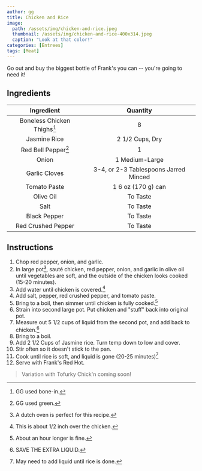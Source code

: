 ```yaml
---
author: gg
title: Chicken and Rice
image:
  path: /assets/img/chicken-and-rice.jpeg
  thumbnail: /assets/img/chicken-and-rice-400x314.jpeg
  caption: "Look at that color!"
categories: [Entrees]
tags: [Meat]
---
```


Go out and buy the biggest bottle of Frank's you can -- you're going to need it!

## Ingredients

| Ingredient | Quantity |
|:-:|:-:|
| Boneless Chicken Thighs[^1] | 8 |
| Jasmine Rice | 2 1/2 Cups, Dry |
| Red Bell Pepper[^2] | 1 |
| Onion | 1 Medium-Large |
| Garlic Cloves | 3-4, or 2-3 Tablespoons Jarred Minced |
| Tomato Paste | 1 6 oz (170 g) can |
| Olive Oil | To Taste |
| Salt | To Taste |
| Black Pepper | To Taste |
| Red Crushed Pepper | To Taste |

## Instructions

1. Chop red pepper, onion, and garlic.
2. In large pot[^3], sauté chicken, red pepper, onion, and garlic in olive oil until vegetables are soft, and the outside of the chicken looks cooked (15-20 minutes).
3. Add water until chicken is covered.[^4]
4. Add salt, pepper, red crushed pepper, and tomato paste.
5. Bring to a boil, then simmer until chicken is fully cooked.[^5]
6. Strain into second large pot. Put chicken and "stuff" back into original pot.
7. Measure out 5 1/2 cups of liquid from the second pot, and add back to chicken.[^6]
8. Bring to a boil.
9. Add 2 1/2 Cups of Jasmine rice. Turn temp down to low and cover.
10. Stir often so it doesn't stick to the pan.
11. Cook until rice is soft, and liquid is gone (20-25 minutes)[^7]
12. Serve with Frank's Red Hot.

> Variation with Tofurky Chick'n coming soon!

[^1]: GG used bone-in.
[^2]: GG used green.
[^3]: A dutch oven is perfect for this recipe.
[^4]: This is about 1/2 inch over the chicken.
[^5]: About an hour longer is fine.
[^6]: SAVE THE EXTRA LIQUID.
[^7]: May need to add liquid until rice is done.
